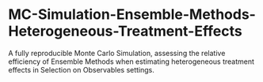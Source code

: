# MC-Simulation-Ensemble-Methods-Heterogeneous-Treatment-Effects
 A fully reproducible Monte Carlo Simulation, assessing the relative efficiency of Ensemble Methods when estimating heterogeneous treatment effects in Selection on Observables settings.
